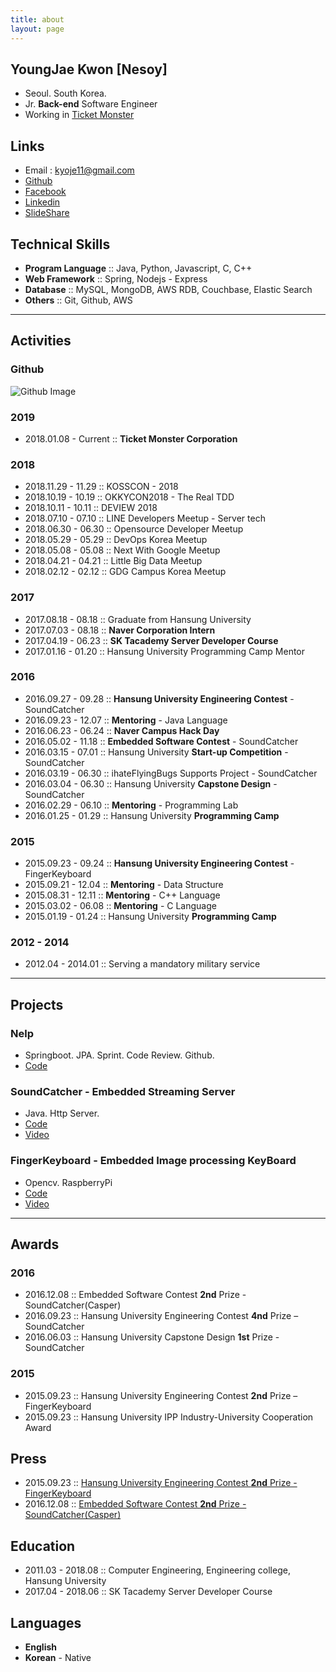 ```yaml
---
title: about
layout: page
---
```


## YoungJae Kwon [Nesoy]
- Seoul. South Korea.
- Jr. **Back-end** Software Engineer
- Working in [Ticket Monster](http://www.ticketmonster.co.kr/)

## Links
- Email : kyoje11@gmail.com
- [Github](https://github.com/nesoy)
- [Facebook](https://www.facebook.com/Nesoy92)
- [Linkedin](https://www.linkedin.com/in/young-jae-kwon-3514b3141/)
- [SlideShare](http://slideshare.net/YoungJaeKwon3)

## Technical Skills
- **Program Language** :: Java, Python, Javascript, C, C++
- **Web Framework** :: Spring, Nodejs - Express
- **Database** :: MySQL, MongoDB, AWS RDB, Couchbase, Elastic Search
- **Others** :: Git, Github, AWS

-------

## Activities
### Github
![Github Image](https://ghchart.rshah.org/nesoy)

### 2019
- 2018.01.08 - Current :: **Ticket Monster Corporation**

### 2018
- 2018.11.29 - 11.29 :: KOSSCON - 2018
- 2018.10.19 - 10.19 :: OKKYCON2018 - The Real TDD
- 2018.10.11 - 10.11 :: DEVIEW 2018
- 2018.07.10 - 07.10 :: LINE Developers Meetup - Server tech
- 2018.06.30 - 06.30 :: Opensource Developer Meetup
- 2018.05.29 - 05.29 :: DevOps Korea Meetup
- 2018.05.08 - 05.08 :: Next With Google Meetup
- 2018.04.21 - 04.21 :: Little Big Data Meetup
- 2018.02.12 - 02.12 :: GDG Campus Korea Meetup


### 2017
- 2017.08.18 - 08.18 :: Graduate from Hansung University
- 2017.07.03 - 08.18 :: **Naver Corporation Intern**
- 2017.04.19 - 06.23 :: **SK Tacademy Server Developer Course**
- 2017.01.16 - 01.20 :: Hansung University Programming Camp Mentor

### 2016
- 2016.09.27 - 09.28 :: **Hansung University Engineering Contest** - SoundCatcher
- 2016.09.23 - 12.07 :: **Mentoring** - Java Language
- 2016.06.23 - 06.24 :: **Naver Campus Hack Day**
- 2016.05.02 - 11.18 :: **Embedded Software Contest** - SoundCatcher
- 2016.03.15 - 07.01 :: Hansung University **Start-up Competition** - SoundCatcher
- 2016.03.19 - 06.30 :: ihateFlyingBugs Supports Project - SoundCatcher
- 2016.03.04 - 06.30 :: Hansung University **Capstone Design** - SoundCatcher
- 2016.02.29 - 06.10 :: **Mentoring** - Programming Lab
- 2016.01.25 - 01.29 :: Hansung University **Programming Camp**

### 2015
- 2015.09.23 - 09.24 :: **Hansung University Engineering Contest** - FingerKeyboard
- 2015.09.21 - 12.04 :: **Mentoring** - Data Structure
- 2015.08.31 - 12.11 :: **Mentoring** - C++ Language
- 2015.03.02 - 06.08 :: **Mentoring** - C Language
- 2015.01.19 - 01.24 :: Hansung University **Programming Camp**

### 2012 - 2014
- 2012.04 - 2014.01 :: Serving a mandatory military service

-------

## Projects
### Nelp
- Springboot. JPA. Sprint. Code Review. Github.
- [Code](https://github.com/Nelp-dev/Nelp)

### SoundCatcher - Embedded Streaming Server
- Java. Http Server.
- [Code](https://github.com/SCCasper)
- [Video](https://www.youtube.com/watch?v=h2jTrTSD1wQ)

### FingerKeyboard - Embedded Image processing KeyBoard
- Opencv. RaspberryPi
- [Code](https://github.com/FingerKeyboard-jh-sm/FingerKeyboard)
- [Video](https://www.youtube.com/watch?v=xI_Y875FghU)


-------

## Awards
### 2016
- 2016.12.08 :: Embedded Software Contest **2nd** Prize - SoundCatcher(Casper)
- 2016.09.23 :: Hansung University Engineering Contest **4nd** Prize – SoundCatcher
- 2016.06.03 :: Hansung University Capstone Design **1st** Prize - SoundCatcher

### 2015
- 2015.09.23 :: Hansung University Engineering Contest **2nd** Prize – FingerKeyboard
- 2015.09.23 :: Hansung University IPP Industry-University Cooperation Award

## Press
- 2015.09.23 :: [Hansung University Engineering Contest **2nd** Prize - FingerKeyboard](http://www.asiatoday.co.kr/view.php?key=20151007001927323)
- 2016.12.08 :: [Embedded Software Contest **2nd** Prize - SoundCatcher(Casper)](http://eswcontest.com/bbs/board.php?tbl=award&category=2016%B3%E2)

## Education
- 2011.03 - 2018.08 :: Computer Engineering, Engineering college, Hansung University
- 2017.04 - 2018.06 :: SK Tacademy Server Developer Course

## Languages
- **English**
- **Korean** - Native
